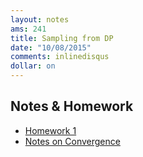 ```yaml
---
layout: notes
ams: 241
title: Sampling from DP
date: "10/08/2015"
comments: inlinedisqus
dollar: on
---
```


## Notes & Homework
- [Homework 1](/assets/ams241/hw/hw1.pdf)
- [Notes on Convergence](/assets/ams241/supplements/convergence.pdf)
